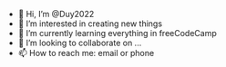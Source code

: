 - 👋 Hi, I’m @Duy2022
- 👀 I’m interested in creating new things
- 🌱 I’m currently learning everything in freeCodeCamp
- 💞️ I’m looking to collaborate on ...
- 📫 How to reach me: email or phone

<!---
Duy2022/Duy2022 is a ✨ special ✨ repository because its `README.md` (this file) appears on your GitHub profile.
You can click the Preview link to take a look at your changes.
--->
